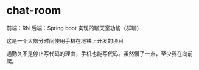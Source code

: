 # chat-room
前端：RN 后端：Spring boot 实现的聊天室功能（群聊）

这是一个大部分时间使用手机在地铁上开发的项目

通勤久不是停止写代码的理由，手机也能写代码。虽然慢了一点，至少我在向前爬。
